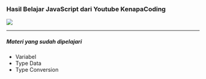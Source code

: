 ### Hasil Belajar JavaScript dari Youtube KenapaCoding

<img src="https://img.shields.io/badge/JavaScript-323330?style=for-the-badge&logo=javascript&logoColor=F7DF1E" />

---

##### Materi yang sudah dipelajari

- Variabel
- Type Data
- Type Conversion
